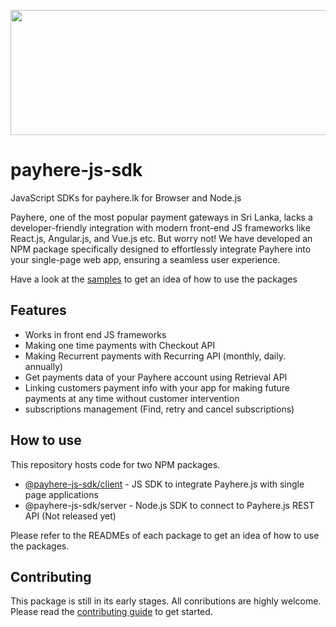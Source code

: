 <p align="center">
  <img width="600" height="200" width="400" src="https://payherestorage.blob.core.windows.net/payhere-resources/www/images/PayHere-Logo.png">
</p>

# payhere-js-sdk
JavaScript SDKs for payhere.lk for Browser and Node.js

Payhere, one of the most popular payment gateways in Sri Lanka, lacks a developer-friendly integration with modern front-end JS frameworks like React.js, Angular.js, and Vue.js etc. But worry not! We have developed an NPM package specifically designed to effortlessly integrate Payhere into your single-page web app, ensuring a seamless user experience.

Have a look at the [samples](/samples) to get an idea of how to use the packages

## Features

- Works in front end JS frameworks
- Making one time payments with Checkout API
- Making Recurrent payments with Recurring API (monthly, daily. annually)
- Get payments data of your Payhere account using Retrieval API
- Linking customers payment info with your app for making future payments at any time without customer intervention
- subscriptions management (Find, retry and cancel subscriptions)

## How to use

This repository hosts code for two NPM packages.

- [@payhere-js-sdk/client](https://www.npmjs.com/package/@payhere-js-sdk/client) - JS SDK to integrate Payhere.js with single page applications
- @payhere-js-sdk/server - Node.js SDK to connect to Payhere.js REST API (Not released yet)

Please refer to the READMEs of each package to get an idea of how to use the packages.

## Contributing

This package is still in its early stages. All conributions are highly welcome.  
Please read the [contributing guide](CONTRIBUTING.md) to get started.
